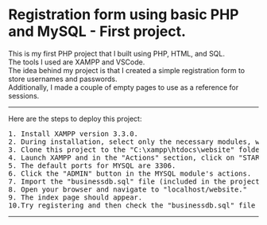 # Registration form using basic PHP and MySQL - First project.
This is my first PHP project that I built using PHP, HTML, and SQL. <br>
The tools I used are XAMPP and VSCode. <br>
The idea behind my project is that I created a simple registration form to store usernames and passwords.<br>
Additionally, I made a couple of empty pages to use as a reference for sessions.<br>
<hr>

Here are the steps to deploy this project:
<pre>
1. Install XAMPP version 3.3.0.
2. During installation, select only the necessary modules, with the exception of PHP, choose mySQL as the additional module.
3. Clone this project to the "C:\xampp\htdocs\website" folder.
4. Launch XAMPP and in the "Actions" section, click on "START" for both the APACHE and MYSQL modules.
5. The default ports for MYSQL are 3306.
6. Click the "ADMIN" button in the MYSQL module's actions.
7. Import the "businessdb.sql" file (included in the project files).
8. Open your browser and navigate to "localhost/website."
9. The index page should appear.
10.Try registering and then check the "businessdb.sql" file to verify if it has been updated.
</pre>
<hr>
